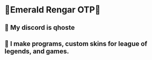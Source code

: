 # 💚Emerald Rengar OTP💚
## 💚 My discord is qhoste
## 💚 I make programs, custom skins for league of legends, and games.

